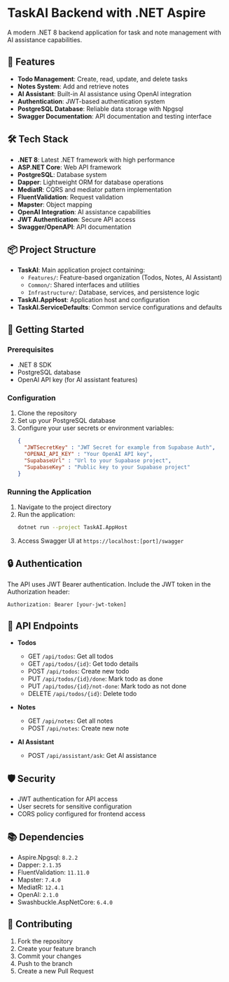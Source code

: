 # TaskAI Backend with .NET Aspire

A modern .NET 8 backend application for task and note management with AI assistance capabilities.

## 🚀 Features

- **Todo Management**: Create, read, update, and delete tasks
- **Notes System**: Add and retrieve notes
- **AI Assistant**: Built-in AI assistance using OpenAI integration
- **Authentication**: JWT-based authentication system
- **PostgreSQL Database**: Reliable data storage with Npgsql
- **Swagger Documentation**: API documentation and testing interface

## 🛠 Tech Stack

- **.NET 8**: Latest .NET framework with high performance
- **ASP.NET Core**: Web API framework
- **PostgreSQL**: Database system
- **Dapper**: Lightweight ORM for database operations
- **MediatR**: CQRS and mediator pattern implementation
- **FluentValidation**: Request validation
- **Mapster**: Object mapping
- **OpenAI Integration**: AI assistance capabilities
- **JWT Authentication**: Secure API access
- **Swagger/OpenAPI**: API documentation

## 📦 Project Structure

- **TaskAI**: Main application project containing:
  - `Features/`: Feature-based organization (Todos, Notes, AI Assistant)
  - `Common/`: Shared interfaces and utilities
  - `Infrastructure/`: Database, services, and persistence logic
- **TaskAI.AppHost**: Application host and configuration
- **TaskAI.ServiceDefaults**: Common service configurations and defaults

## 🚦 Getting Started

### Prerequisites

- .NET 8 SDK
- PostgreSQL database
- OpenAI API key (for AI assistant features)

### Configuration

1. Clone the repository
2. Set up your PostgreSQL database
3. Configure your user secrets or environment variables:
   ```json
   {
     "JWTSecretKey" : "JWT Secret for example from Supabase Auth",
     "OPENAI_API_KEY" : "Your OpenAI API key",
     "SupabaseUrl" : "Url to your Supabase project",
     "SupabaseKey" : "Public key to your Supabase project"
   }
   ```

### Running the Application

1. Navigate to the project directory
2. Run the application:
   ```bash
   dotnet run --project TaskAI.AppHost
   ```
3. Access Swagger UI at `https://localhost:[port]/swagger`

## 🔒 Authentication

The API uses JWT Bearer authentication. Include the JWT token in the Authorization header:
```
Authorization: Bearer [your-jwt-token]
```

## 📝 API Endpoints

- **Todos**
  - GET `/api/todos`: Get all todos
  - GET `/api/todos/{id}`: Get todo details
  - POST `/api/todos`: Create new todo
  - PUT `/api/todos/{id}/done`: Mark todo as done
  - PUT `/api/todos/{id}/not-done`: Mark todo as not done
  - DELETE `/api/todos/{id}`: Delete todo

- **Notes**
  - GET `/api/notes`: Get all notes
  - POST `/api/notes`: Create new note

- **AI Assistant**
  - POST `/api/assistant/ask`: Get AI assistance

## 🛡 Security

- JWT authentication for API access
- User secrets for sensitive configuration
- CORS policy configured for frontend access

## 📚 Dependencies

- Aspire.Npgsql: `8.2.2`
- Dapper: `2.1.35`
- FluentValidation: `11.11.0`
- Mapster: `7.4.0`
- MediatR: `12.4.1`
- OpenAI: `2.1.0`
- Swashbuckle.AspNetCore: `6.4.0`

## 🤝 Contributing

1. Fork the repository
2. Create your feature branch
3. Commit your changes
4. Push to the branch
5. Create a new Pull Request

